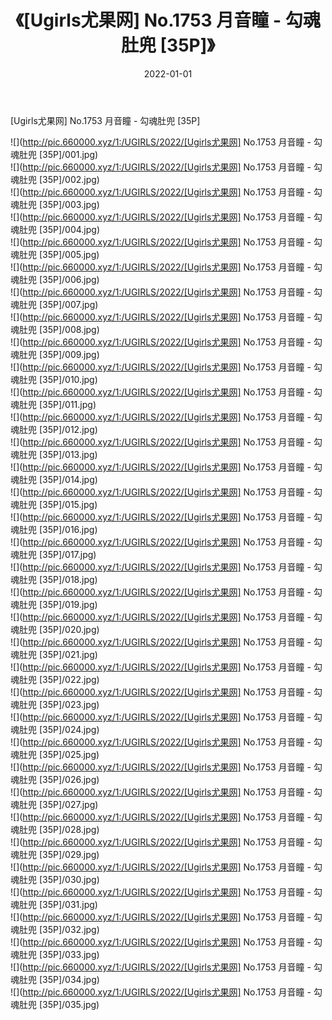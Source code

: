 ﻿---
layout: post
title:  《[Ugirls尤果网] No.1753 月音瞳 - 勾魂肚兜 [35P]》
date:   2022-01-01
img: http://pic.660000.xyz/1:/UGIRLS/2022/[Ugirls尤果网] No.1753 月音瞳 - 勾魂肚兜 [35P]/000.jpg
categories: [美女, 清纯, 唯美]
---

[Ugirls尤果网] No.1753 月音瞳 - 勾魂肚兜 [35P]

  ![](http://pic.660000.xyz/1:/UGIRLS/2022/[Ugirls尤果网] No.1753 月音瞳 - 勾魂肚兜 [35P]/001.jpg) <br> ![](http://pic.660000.xyz/1:/UGIRLS/2022/[Ugirls尤果网] No.1753 月音瞳 - 勾魂肚兜 [35P]/002.jpg) <br> ![](http://pic.660000.xyz/1:/UGIRLS/2022/[Ugirls尤果网] No.1753 月音瞳 - 勾魂肚兜 [35P]/003.jpg) <br> ![](http://pic.660000.xyz/1:/UGIRLS/2022/[Ugirls尤果网] No.1753 月音瞳 - 勾魂肚兜 [35P]/004.jpg) <br> ![](http://pic.660000.xyz/1:/UGIRLS/2022/[Ugirls尤果网] No.1753 月音瞳 - 勾魂肚兜 [35P]/005.jpg) <br> ![](http://pic.660000.xyz/1:/UGIRLS/2022/[Ugirls尤果网] No.1753 月音瞳 - 勾魂肚兜 [35P]/006.jpg) <br> ![](http://pic.660000.xyz/1:/UGIRLS/2022/[Ugirls尤果网] No.1753 月音瞳 - 勾魂肚兜 [35P]/007.jpg) <br> ![](http://pic.660000.xyz/1:/UGIRLS/2022/[Ugirls尤果网] No.1753 月音瞳 - 勾魂肚兜 [35P]/008.jpg) <br> ![](http://pic.660000.xyz/1:/UGIRLS/2022/[Ugirls尤果网] No.1753 月音瞳 - 勾魂肚兜 [35P]/009.jpg) <br> ![](http://pic.660000.xyz/1:/UGIRLS/2022/[Ugirls尤果网] No.1753 月音瞳 - 勾魂肚兜 [35P]/010.jpg) <br> ![](http://pic.660000.xyz/1:/UGIRLS/2022/[Ugirls尤果网] No.1753 月音瞳 - 勾魂肚兜 [35P]/011.jpg) <br> ![](http://pic.660000.xyz/1:/UGIRLS/2022/[Ugirls尤果网] No.1753 月音瞳 - 勾魂肚兜 [35P]/012.jpg) <br> ![](http://pic.660000.xyz/1:/UGIRLS/2022/[Ugirls尤果网] No.1753 月音瞳 - 勾魂肚兜 [35P]/013.jpg) <br> ![](http://pic.660000.xyz/1:/UGIRLS/2022/[Ugirls尤果网] No.1753 月音瞳 - 勾魂肚兜 [35P]/014.jpg) <br> ![](http://pic.660000.xyz/1:/UGIRLS/2022/[Ugirls尤果网] No.1753 月音瞳 - 勾魂肚兜 [35P]/015.jpg) <br> ![](http://pic.660000.xyz/1:/UGIRLS/2022/[Ugirls尤果网] No.1753 月音瞳 - 勾魂肚兜 [35P]/016.jpg) <br> ![](http://pic.660000.xyz/1:/UGIRLS/2022/[Ugirls尤果网] No.1753 月音瞳 - 勾魂肚兜 [35P]/017.jpg) <br> ![](http://pic.660000.xyz/1:/UGIRLS/2022/[Ugirls尤果网] No.1753 月音瞳 - 勾魂肚兜 [35P]/018.jpg) <br> ![](http://pic.660000.xyz/1:/UGIRLS/2022/[Ugirls尤果网] No.1753 月音瞳 - 勾魂肚兜 [35P]/019.jpg) <br> ![](http://pic.660000.xyz/1:/UGIRLS/2022/[Ugirls尤果网] No.1753 月音瞳 - 勾魂肚兜 [35P]/020.jpg) <br> ![](http://pic.660000.xyz/1:/UGIRLS/2022/[Ugirls尤果网] No.1753 月音瞳 - 勾魂肚兜 [35P]/021.jpg) <br> ![](http://pic.660000.xyz/1:/UGIRLS/2022/[Ugirls尤果网] No.1753 月音瞳 - 勾魂肚兜 [35P]/022.jpg) <br> ![](http://pic.660000.xyz/1:/UGIRLS/2022/[Ugirls尤果网] No.1753 月音瞳 - 勾魂肚兜 [35P]/023.jpg) <br> ![](http://pic.660000.xyz/1:/UGIRLS/2022/[Ugirls尤果网] No.1753 月音瞳 - 勾魂肚兜 [35P]/024.jpg) <br> ![](http://pic.660000.xyz/1:/UGIRLS/2022/[Ugirls尤果网] No.1753 月音瞳 - 勾魂肚兜 [35P]/025.jpg) <br> ![](http://pic.660000.xyz/1:/UGIRLS/2022/[Ugirls尤果网] No.1753 月音瞳 - 勾魂肚兜 [35P]/026.jpg) <br> ![](http://pic.660000.xyz/1:/UGIRLS/2022/[Ugirls尤果网] No.1753 月音瞳 - 勾魂肚兜 [35P]/027.jpg) <br> ![](http://pic.660000.xyz/1:/UGIRLS/2022/[Ugirls尤果网] No.1753 月音瞳 - 勾魂肚兜 [35P]/028.jpg) <br> ![](http://pic.660000.xyz/1:/UGIRLS/2022/[Ugirls尤果网] No.1753 月音瞳 - 勾魂肚兜 [35P]/029.jpg) <br> ![](http://pic.660000.xyz/1:/UGIRLS/2022/[Ugirls尤果网] No.1753 月音瞳 - 勾魂肚兜 [35P]/030.jpg) <br> ![](http://pic.660000.xyz/1:/UGIRLS/2022/[Ugirls尤果网] No.1753 月音瞳 - 勾魂肚兜 [35P]/031.jpg) <br> ![](http://pic.660000.xyz/1:/UGIRLS/2022/[Ugirls尤果网] No.1753 月音瞳 - 勾魂肚兜 [35P]/032.jpg) <br> ![](http://pic.660000.xyz/1:/UGIRLS/2022/[Ugirls尤果网] No.1753 月音瞳 - 勾魂肚兜 [35P]/033.jpg) <br> ![](http://pic.660000.xyz/1:/UGIRLS/2022/[Ugirls尤果网] No.1753 月音瞳 - 勾魂肚兜 [35P]/034.jpg) <br> ![](http://pic.660000.xyz/1:/UGIRLS/2022/[Ugirls尤果网] No.1753 月音瞳 - 勾魂肚兜 [35P]/035.jpg) <br>